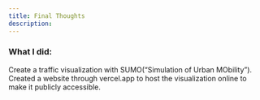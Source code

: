 ```yaml
---
title: Final Thoughts
description:
---
```

### What I did:
Create a traffic visualization with SUMO(“Simulation of Urban MObility”).
Created a website through vercel.app to host the visualization online to make it publicly accessible.
